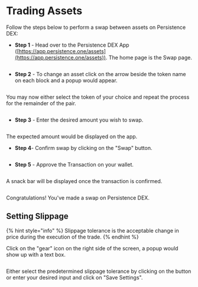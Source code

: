 # Trading Assets

Follow the steps below to perform a swap between assets on Persistence DEX:

* **Step 1** - Head over to the Persistence DEX App ([https://app.persistence.one/assets](https://app.persistence.one/assets)). The home page is the Swap page.

<figure><img src="../../.gitbook/assets/Swap - 0.png" alt=""><figcaption></figcaption></figure>

* **Step 2** - To change an asset click on the arrow beside the token name on each block and a popup would appear.

<figure><img src="../../.gitbook/assets/2.png" alt=""><figcaption></figcaption></figure>

You may now either select the token of your choice and repeat the process for the remainder of the pair.

<figure><img src="../../.gitbook/assets/image (1).webp" alt=""><figcaption></figcaption></figure>

* **Step 3** - Enter the desired amount you wish to swap.

<figure><img src="../../.gitbook/assets/3.avif" alt=""><figcaption></figcaption></figure>

The expected amount would be displayed on the app.

* **Step 4**- Confirm swap by clicking on the "Swap" button.

<figure><img src="../../.gitbook/assets/4.avif" alt=""><figcaption></figcaption></figure>

* **Step 5** - Approve the Transaction on your wallet.

<figure><img src="../../.gitbook/assets/5.avif" alt=""><figcaption></figcaption></figure>

A snack bar will be displayed once the transaction is confirmed.

<figure><img src="../../.gitbook/assets/51.avif" alt=""><figcaption></figcaption></figure>

Congratulations! You've made a swap on Persistence DEX.

## Setting Slippage <a href="#setting-slippage" id="setting-slippage"></a>

{% hint style="info" %}
Slippage tolerance is the acceptable change in price during the execution of the trade.
{% endhint %}

Click on the "gear" icon on the right side of the screen, a popup would show up with a text box.

<figure><img src="../../.gitbook/assets/6.avif" alt=""><figcaption></figcaption></figure>

Either select the predetermined slippage tolerance by clicking on the button or enter your desired input and click on "Save Settings".

<figure><img src="../../.gitbook/assets/7.avif" alt=""><figcaption></figcaption></figure>
